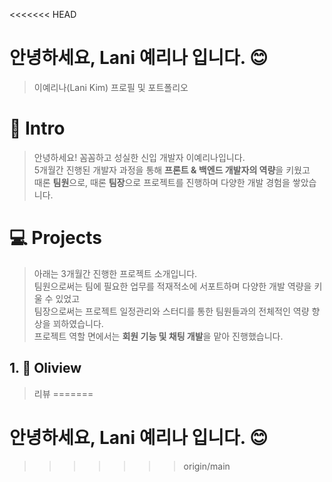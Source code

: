 <<<<<<< HEAD
# 안녕하세요, Lani 예리나 입니다. 😊
>이예리나(Lani Kim) 프로필 및 포트폴리오<br>


# 💐 Intro
>안녕하세요! 꼼꼼하고 성실한 신입 개발자 이예리나입니다.<br>
5개월간 진행된 개발자 과정을 통해 **프론트 & 백엔드 개발자의 역량**을 키웠고<br>
때론 **팀원**으로, 때론 **팀장**으로 프로젝트를 진행하며 다양한 개발 경험을 쌓았습니다.<br>

# 💻 Projects
>아래는 3개월간 진행한 프로젝트 소개입니다.<br>
팀원으로써는 팀에 필요한 업무를 적재적소에 서포트하며 다양한 개발 역량을 키울 수 있었고<br>
팀장으로써는 프로젝트 일정관리와 스터디를 통한 팀원들과의 전체적인 역량 향상을 꾀하였습니다.<br>
프로젝트 역할 면에서는 **회원 기능 및 채팅 개발**을 맡아 진행했습니다.<br>

## 1. 🍜 Oliview
> 리뷰
=======
<h1>안녕하세요, Lani 예리나 입니다. 😊</h1>

>>>>>>> origin/main

